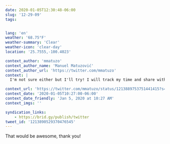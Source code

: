 ```yaml
---
date: 2020-01-05T12:30:48-06:00
slug: '12-29-09'
tags:


lang: 'en'
weather: '68.75°F'
weather-summary: 'Clear'
weather-icon: 'clear-day'
location: '25.7555,-100.4023'

context_author: 'mmatuzo'
context_author_name: 'Manuel Matuzović'
context_author_url: 'https://twitter.com/mmatuzo'
context: |
  I'm not sure either but I'll try! I will track my time and share with you how long it takes me to record a video, if you want. It might help you decide. :)

context_url: 'https://twitter.com/mmatuzo/status/1213889753751441415?s=12'
context_date: '2020-01-05T10:27:00-06:00'
context_date_friendly: 'Jan 5, 2020 at 10:27 AM'
context_imgs: ''

syndication_links:
    - https://brid.gy/publish/twitter
tweet_id: '1213890529370476545'
---
```

That would be awesome, thank you!